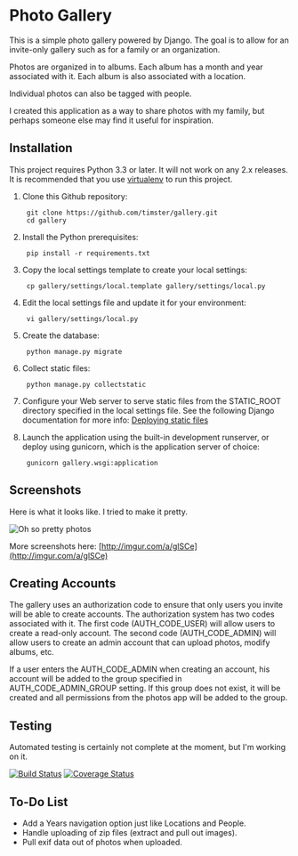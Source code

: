 # Photo Gallery

This is a simple photo gallery powered by Django. The goal is to allow for an
invite-only gallery such as for a family or an organization.

Photos are organized in to albums. Each album has a month and year
associated with it. Each album is also associated with a location.

Individual photos can also be tagged with people.

I created this application as a way to share photos with my family, but
perhaps someone else may find it useful for inspiration.

## Installation

This project requires Python 3.3 or later. It will not work on any 2.x releases.
It is recommended that you use [virtualenv](http://virtualenv.readthedocs.org/en/latest/)
to run this project.

1. Clone this Github repository:

        git clone https://github.com/timster/gallery.git
        cd gallery

2. Install the Python prerequisites:

        pip install -r requirements.txt

3. Copy the local settings template to create your local settings:

        cp gallery/settings/local.template gallery/settings/local.py

4. Edit the local settings file and update it for your environment:

        vi gallery/settings/local.py

5. Create the database:

        python manage.py migrate

6. Collect static files:

        python manage.py collectstatic

7. Configure your Web server to serve static files from the STATIC_ROOT
directory specified in the local settings file. See the following Django
documentation for more info:
[Deploying static files](https://docs.djangoproject.com/en/1.7/howto/static-files/deployment/)

6. Launch the application using the built-in development runserver, or deploy
using gunicorn, which is the application server of choice:

        gunicorn gallery.wsgi:application

## Screenshots

Here is what it looks like. I tried to make it pretty.

![Oh so pretty photos](http://i.imgur.com/3ydOHoD.jpg)

More screenshots here: [http://imgur.com/a/glSCe](http://imgur.com/a/glSCe)

## Creating Accounts

The gallery uses an authorization code to ensure that only users you invite
will be able to create accounts. The authorization system has two codes
associated with it. The first code (AUTH_CODE_USER) will allow users to create
a read-only account. The second code (AUTH_CODE_ADMIN) will allow users to
create an admin account that can upload photos, modify albums, etc.

If a user enters the AUTH_CODE_ADMIN when creating an account, his account will
be added to the group specified in AUTH_CODE_ADMIN_GROUP setting. If this group
does not exist, it will be created and all permissions from the photos app will
be added to the group.

## Testing

Automated testing is certainly not complete at the moment, but I'm working on it.

[![Build Status](https://travis-ci.org/timster/gallery.svg?branch=master)](https://travis-ci.org/timster/gallery)
[![Coverage Status](https://coveralls.io/repos/timster/gallery/badge.png)](https://coveralls.io/r/timster/gallery)

## To-Do List

- Add a Years navigation option just like Locations and People.
- Handle uploading of zip files (extract and pull out images).
- Pull exif data out of photos when uploaded.
